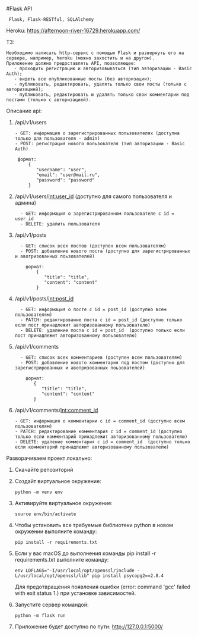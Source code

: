 #Flask API

     Flask, Flask-RESTful, SQLAlchemy

Heroku: https://afternoon-river-16729.herokuapp.com/

ТЗ:

    Необходимо написать http-сервис с помощью Flask и развернуть его на сервере, например, heroku (можно захостить и на другом). 
    Приложение должно предоставлять API, позволяющее:
       - проходить регистрацию и авторизовываться (тип авторизации - Basic Auth); 
       - видеть все опубликованные посты (без авторизации); 
       - публиковать, редактировать, удалять только свои посты (только с авторизацией); 
       - публиковать, редактировать и удалять только свои комментарии под постами (только с авторизацией).

Описание api:

1. /api/v1/users

       - GET: информация о зарегистрированных пользователях (доступна только для пользователя - admin)
       - POST: регистрация нового пользователя (тип авторизации - Basic Auth)
     
        формат:
            {
               "username": "user",
               "email": "user@mail.ru",
               "password": "password"
            }

2. /api/v1/users/<int:user_id> (доступно для самого пользователя и админа)

         - GET: информация о зарегистрированном пользователе с id = user_id 
         - DELETE: удалить пользователя 

3. /api/v1/posts

         - GET: список всех постов (доступен всем пользователям)
         - POST: добавление нового поста (доступно для зарегистрированных и авотризованных поьзователей)

           формат:
               {
                  "title": "title",
                  "content": "content"
               }

4. /api/v1/posts/<int:post_id>

         - GET: информация о посте с id = post_id (доступно всем пользователям)
         - PATCH: редактирование поста с id = post_id (доступно только если пост принадлежит авторизованному пользователю)
         - DELETE: удаление поста с id = post_id  (доступно только если пост принадлежит авторизованному пользователю)

5. /api/v1/comments

         - GET: список всех комментариев (доступен всем пользователям)
         - POST: добавление нового комментария под постом (доступно для зарегистрированных и авотризованных поьзователей)

           формат:
              {
                 "title": "title",
                 "content": "content"
              }
    
6. /api/v1/comments/<int:comment_id>

       - GET: информация о комментарии с id = comment_id (доступно всем пользователям)
       - PATCH: редактирование комментария с id = comment_id (доступно только если комментарий принадлежит авторизованному пользователю)
       - DELETE: удаление комментария с id = comment_id  (доступно только если комментарий принадлежит авторизованному пользователю)
    
Разворачиваем проект локально:

1. Скачайте репозиторий

2. Создайт виртуальное окружение:

       python -m venv env

3. Активируйте виртуальное окружение:

       source env/bin/activate

4. Чтобы установить все требуемые библиотеки python в новом окружении выполните команду:

       pip install -r requirements.txt

5. Если у вас macOS до выполнения команды pip install -r requirements.txt выполните команду:

       env LDFLAGS="-I/usr/local/opt/openssl/include -L/usr/local/opt/openssl/lib" pip install psycopg2==2.8.4      
     
   Для предотвращения появления ошибки (error: command 'gcc' failed with exit status 1.) при установке зависимостей.

6. Запустите сервер командой:

       python -m flask run

7. Приложение будет доступно по пути: http://127.0.0.1:5000/

